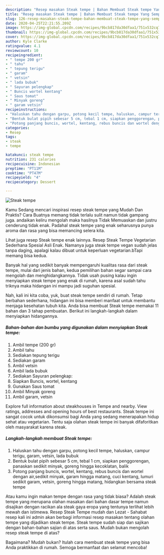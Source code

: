 ```yaml
---
description: "Resep masakan Steak tempe | Bahan Membuat Steak tempe Yang Sempurna"
title: "Resep masakan Steak tempe | Bahan Membuat Steak tempe Yang Sempurna"
slug: 126-resep-masakan-steak-tempe-bahan-membuat-steak-tempe-yang-sempurna
date: 2020-04-25T22:21:55.209Z
image: https://img-global.cpcdn.com/recipes/9bcb817da30dfaa1/751x532cq70/steak-tempe-foto-resep-utama.jpg
thumbnail: https://img-global.cpcdn.com/recipes/9bcb817da30dfaa1/751x532cq70/steak-tempe-foto-resep-utama.jpg
cover: https://img-global.cpcdn.com/recipes/9bcb817da30dfaa1/751x532cq70/steak-tempe-foto-resep-utama.jpg
author: Kyle Clarke
ratingvalue: 4.1
reviewcount: 10
recipeingredient:
- " tempe 200 gr"
- " tahu"
- " tepung terigu"
- " garam"
- " vetsin"
- " lada bubuk"
- " Sayuran pelengkap"
- " Buncis wortel kentang"
- " Saus tomat"
- " Minyak goreng"
- " garam vetsin"
recipeinstructions:
- "Haluskan tahu dengan garpu, potong kecil tempe, haluskan, campur terigu, garam, vetsin, lada bubuk"
- "Bentuk bulat pipih sebesar 5 cm, tebal 1 cm, siapkan penggorengan, panaskan sedikit minyak, goreng hingga kecoklatan, balik"
- "Potong panjang buncis, wortel, kentang, rebus buncis dan wortel dengan air,sedikit minyak, garam hingga matang, cuci kentang, lumuri sedikit garam, vetsin, goreng hingga matang, hidangkan bersama steak tempe"
categories:
- Resep
tags:
- steak
- tempe

katakunci: steak tempe 
nutrition: 231 calories
recipecuisine: Indonesian
preptime: "PT11M"
cooktime: "PT47M"
recipeyield: "4"
recipecategory: Dessert

---
```



![Steak tempe](https://img-global.cpcdn.com/recipes/9bcb817da30dfaa1/751x532cq70/steak-tempe-foto-resep-utama.jpg)

Kamu Sedang mencari inspirasi resep steak tempe yang Mudah Dan Praktis? Cara Buatnya memang tidak terlalu sulit namun tidak gampang juga. andaikan keliru mengolah maka hasilnya Tidak Memuaskan dan justru cenderung tidak enak. Padahal steak tempe yang enak seharusnya punya aroma dan rasa yang bisa memancing selera kita.

Lihat juga resep Steak tempe enak lainnya. Resep Steak Tempe Vegetarian Sederhana Spesial Asli Enak. Namanya juga steak tempe vegan sudah jelas tanpa daging, apalagi kalau dibuat untuk keperluan vegetarian.bTapi memang bisa kedua.

Banyak hal yang sedikit banyak mempengaruhi kualitas rasa dari steak tempe, mulai dari jenis bahan, kedua pemilihan bahan segar sampai cara mengolah dan menghidangkannya. Tidak usah pusing kalau ingin menyiapkan steak tempe yang enak di rumah, karena asal sudah tahu triknya maka hidangan ini mampu jadi suguhan spesial.


Nah, kali ini kita coba, yuk, buat steak tempe sendiri di rumah. Tetap berbahan sederhana, hidangan ini bisa memberi manfaat untuk membantu menjaga kesehatan tubuh kita. Anda bisa membuat Steak tempe memakai 11 bahan dan 3 tahap pembuatan. Berikut ini langkah-langkah dalam menyiapkan hidangannya.

<!--inarticleads1-->

##### Bahan-bahan dan bumbu yang digunakan dalam menyiapkan Steak tempe:

1. Ambil  tempe (200 gr)
1. Ambil  tahu
1. Sediakan  tepung terigu
1. Sediakan  garam
1. Ambil  vetsin
1. Ambil  lada bubuk
1. Sediakan  Sayuran pelengkap:
1. Siapkan  Buncis, wortel, kentang
1. Gunakan  Saus tomat
1. Ambil  Minyak goreng
1. Ambil  garam, vetsin


Explore full information about steakhouses in Tempe and nearby. View ratings, addresses and opening hours of best restaurants. Steak tempe ini sangat cocok untuk dikonsumsi bagi Anda yang sedang menerapakan hidup sehat atau vegetarian. Tentu saja olahan steak tempe ini banyak difaforitkan oleh masyarakat karena steak. 

<!--inarticleads2-->

##### Langkah-langkah membuat Steak tempe:

1. Haluskan tahu dengan garpu, potong kecil tempe, haluskan, campur terigu, garam, vetsin, lada bubuk
1. Bentuk bulat pipih sebesar 5 cm, tebal 1 cm, siapkan penggorengan, panaskan sedikit minyak, goreng hingga kecoklatan, balik
1. Potong panjang buncis, wortel, kentang, rebus buncis dan wortel dengan air,sedikit minyak, garam hingga matang, cuci kentang, lumuri sedikit garam, vetsin, goreng hingga matang, hidangkan bersama steak tempe


Atau kamu ingin makan tempe dengan rasa yang tidak biasa? Adalah steak tempe yang merupana olahan masakan dari bahan dasar tempe namun disajikan dengan racikan ala steak gaya eropa yang tentunya terlihat lebih mewah dan istimewa. Resep Steak Tempe mudah dan Lezat - Sahabat resep kali ini admin akan berbagi informasi resep masakan tentang olahan tempe yang dijadikan steak tempe. Steak tempe sudah siap dan sajikan dengan bahan-bahan sajian di atas serta saus. Mudah bukan mengolah resep steak tempe di atas? 

Bagaimana? Mudah bukan? Itulah cara membuat steak tempe yang bisa Anda praktikkan di rumah. Semoga bermanfaat dan selamat mencoba!
